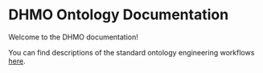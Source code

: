 # DHMO Ontology Documentation

[//]: # "This file is meant to be edited by the ontology maintainer."

Welcome to the DHMO documentation!

You can find descriptions of the standard ontology engineering workflows [here](odk-workflows/index.md).
